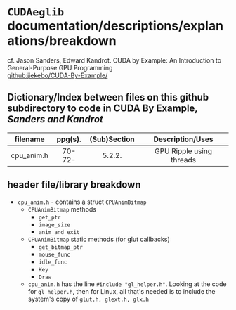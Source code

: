 # `CUDAeglib` documentation/descriptions/explanations/breakdown

cf. Jason Sanders, Edward Kandrot. CUDA by Example: An Introduction to General-Purpose GPU Programming    
[github:jiekebo/CUDA-By-Example/](https://github.com/jiekebo/CUDA-By-Example)

## Dictionary/Index between files on this github subdirectory to code in **CUDA By Example**, *Sanders and Kandrot*

| filename   |   ppg(s).  | (Sub)Section | Description/Uses                  |
| ---------- | :--------: | :----------: | :-------------------------------: |
| cpu_anim.h | 70-72-     | 5.2.2.       | GPU Ripple using threads          |


## header file/library breakdown

* `cpu_anim.h` - contains a struct `CPUAnimBitmap`
  - `CPUAnimBitmap` methods
    * `get_ptr`
    * `image_size`
    * `anim_and_exit`
  - `CPUAnimBitmap` static methods (for glut callbacks)
    * `get_bitmap_ptr`
    * `mouse_func`
    * `idle_func`
    * `Key` 
    * `Draw`
  - `cpu_anim.h` has the line `#include "gl_helper.h"`.  Looking at the code for `gl_helper.h`, then for Linux, all that's needed is to include the system's copy of `glut.h, glext.h, glx.h`



